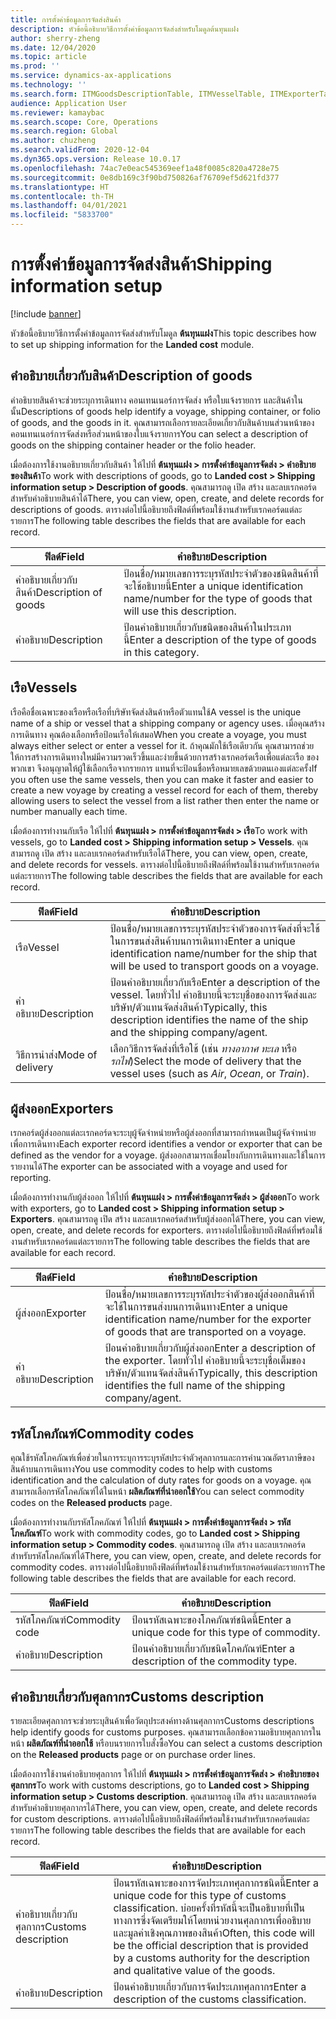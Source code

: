 ```yaml
---
title: การตั้งค่าข้อมูลการจัดส่งสินค้า
description: หัวข้อนี้อธิบายวิธีการตั้งค่าข้อมูลการจัดส่งสำหรับโมดูลต้นทุนแฝง
author: sherry-zheng
ms.date: 12/04/2020
ms.topic: article
ms.prod: ''
ms.service: dynamics-ax-applications
ms.technology: ''
ms.search.form: ITMGoodsDescriptionTable, ITMVesselTable, ITMExporterTable, ITMCommodityCodeTable, ITMCustomsDescription
audience: Application User
ms.reviewer: kamaybac
ms.search.scope: Core, Operations
ms.search.region: Global
ms.author: chuzheng
ms.search.validFrom: 2020-12-04
ms.dyn365.ops.version: Release 10.0.17
ms.openlocfilehash: 74ac7e0eac545369eef1a48f0085c820a4728e75
ms.sourcegitcommit: 0e8db169c3f90bd750826af76709ef5d621fd377
ms.translationtype: HT
ms.contentlocale: th-TH
ms.lasthandoff: 04/01/2021
ms.locfileid: "5833700"
---
```

# <a name="shipping-information-setup"></a><span data-ttu-id="6a698-103">การตั้งค่าข้อมูลการจัดส่งสินค้า</span><span class="sxs-lookup"><span data-stu-id="6a698-103">Shipping information setup</span></span>

[!include [banner](../../includes/banner.md)]

<span data-ttu-id="6a698-104">หัวข้อนี้อธิบายวิธีการตั้งค่าข้อมูลการจัดส่งสำหรับโมดูล **ต้นทุนแฝง**</span><span class="sxs-lookup"><span data-stu-id="6a698-104">This topic describes how to set up shipping information for the **Landed cost** module.</span></span>

## <a name="description-of-goods"></a><a name="description-of-goods"></a><span data-ttu-id="6a698-105">คำอธิบายเกี่ยวกับสินค้า</span><span class="sxs-lookup"><span data-stu-id="6a698-105">Description of goods</span></span>

<span data-ttu-id="6a698-106">คำอธิบายสินค้าจะช่วยระบุการเดินทาง คอนเทนเนอร์การจัดส่ง หรือใบแจ้งรายการ และสินค้าในนั้น</span><span class="sxs-lookup"><span data-stu-id="6a698-106">Descriptions of goods help identify a voyage, shipping container, or folio of goods, and the goods in it.</span></span> <span data-ttu-id="6a698-107">คุณสามารถเลือกรายละเอียดเกี่ยวกับสินค้าบนส่วนหน้าของคอนเทนเนอร์การจัดส่งหรือส่วนหน้าของใบแจ้งรายการ</span><span class="sxs-lookup"><span data-stu-id="6a698-107">You can select a description of goods on the shipping container header or the folio header.</span></span>

<span data-ttu-id="6a698-108">เมื่อต้องการใช้งานอธิบายเกี่ยวกับสินค้า ให้ไปที่ **ต้นทุนแฝง \> การตั้งค่าข้อมูลการจัดส่ง \> คำอธิบายของสินค้า**</span><span class="sxs-lookup"><span data-stu-id="6a698-108">To work with descriptions of goods, go to **Landed cost \> Shipping information setup \> Description of goods**.</span></span> <span data-ttu-id="6a698-109">คุณสามารถดู เปิด สร้าง และลบเรกคอร์ดสำหรับคำอธิบายสินค้าได้</span><span class="sxs-lookup"><span data-stu-id="6a698-109">There, you can view, open, create, and delete records for descriptions of goods.</span></span> <span data-ttu-id="6a698-110">ตารางต่อไปนี้อธิบายถึงฟิลด์ที่พร้อมใช้งานสำหรับเรกคอร์ดแต่ละรายการ</span><span class="sxs-lookup"><span data-stu-id="6a698-110">The following table describes the fields that are available for each record.</span></span>

| <span data-ttu-id="6a698-111">ฟิลด์</span><span class="sxs-lookup"><span data-stu-id="6a698-111">Field</span></span> | <span data-ttu-id="6a698-112">คำอธิบาย</span><span class="sxs-lookup"><span data-stu-id="6a698-112">Description</span></span> |
|---|---|
| <span data-ttu-id="6a698-113">คำอธิบายเกี่ยวกับสินค้า</span><span class="sxs-lookup"><span data-stu-id="6a698-113">Description of goods</span></span> | <span data-ttu-id="6a698-114">ป้อนชื่อ/หมายเลขการระบุรหัสประจำตัวของชนิดสินค้าที่จะใช้อธิบายนี้</span><span class="sxs-lookup"><span data-stu-id="6a698-114">Enter a unique identification name/number for the type of goods that will use this description.</span></span> |
| <span data-ttu-id="6a698-115">คำอธิบาย</span><span class="sxs-lookup"><span data-stu-id="6a698-115">Description</span></span> | <span data-ttu-id="6a698-116">ป้อนคำอธิบายเกี่ยวกับชนิดของสินค้าในประเภทนี้</span><span class="sxs-lookup"><span data-stu-id="6a698-116">Enter a description of the type of goods in this category.</span></span> |

## <a name="vessels"></a><a name="vessels"></a><span data-ttu-id="6a698-117">เรือ</span><span class="sxs-lookup"><span data-stu-id="6a698-117">Vessels</span></span>

<span data-ttu-id="6a698-118">เรือคือชื่อเฉพาะของเรือหรือเรือที่บริษัทจัดส่งสินค้าหรือตัวแทนใช้</span><span class="sxs-lookup"><span data-stu-id="6a698-118">A vessel is the unique name of a ship or vessel that a shipping company or agency uses.</span></span> <span data-ttu-id="6a698-119">เมื่อคุณสร้างการเดินทาง คุณต้องเลือกหรือป้อนเรือให้เสมอ</span><span class="sxs-lookup"><span data-stu-id="6a698-119">When you create a voyage, you must always either select or enter a vessel for it.</span></span> <span data-ttu-id="6a698-120">ถ้าคุณมักใช้เรือเดียวกัน คุณสามารถช่วยให้การสร้างการเดินทางใหม่มีความรวดเร็วขึ้นและง่ายขึ้นด้วยการสร้างเรกคอร์ดเรือเพื่อแต่ละเรือ ของพวกเขา จึงอนุญาตให้ผู้ใช้เลือกเรือจากรายการ แทนที่จะป้อนชื่อหรือหมายเลขด้วยตนเองแต่ละครั้ง</span><span class="sxs-lookup"><span data-stu-id="6a698-120">If you often use the same vessels, then you can make it faster and easier to create a new voyage by creating a vessel record for each of them, thereby allowing users to select the vessel from a list rather then enter the name or number manually each time.</span></span>

<span data-ttu-id="6a698-121">เมื่อต้องการทำงานกับเรือ ให้ไปที่ **ต้นทุนแฝง \> การตั้งค่าข้อมูลการจัดส่ง \> เรือ**</span><span class="sxs-lookup"><span data-stu-id="6a698-121">To work with vessels, go to **Landed cost \> Shipping information setup \> Vessels**.</span></span> <span data-ttu-id="6a698-122">คุณสามารถดู เปิด สร้าง และลบเรกคอร์ดสำหรับเรือได้</span><span class="sxs-lookup"><span data-stu-id="6a698-122">There, you can view, open, create, and delete records for vessels.</span></span> <span data-ttu-id="6a698-123">ตารางต่อไปนี้อธิบายถึงฟิลด์ที่พร้อมใช้งานสำหรับเรกคอร์ดแต่ละรายการ</span><span class="sxs-lookup"><span data-stu-id="6a698-123">The following table describes the fields that are available for each record.</span></span>

| <span data-ttu-id="6a698-124">ฟิลด์</span><span class="sxs-lookup"><span data-stu-id="6a698-124">Field</span></span> | <span data-ttu-id="6a698-125">คำอธิบาย</span><span class="sxs-lookup"><span data-stu-id="6a698-125">Description</span></span> |
|---|---|
| <span data-ttu-id="6a698-126">เรือ</span><span class="sxs-lookup"><span data-stu-id="6a698-126">Vessel</span></span> | <span data-ttu-id="6a698-127">ป้อนชื่อ/หมายเลขการระบุรหัสประจำตัวของการจัดส่งที่จะใช้ในการขนส่งสินค้าบนการเดินทาง</span><span class="sxs-lookup"><span data-stu-id="6a698-127">Enter a unique identification name/number for the ship that will be used to transport goods on a voyage.</span></span> |
| <span data-ttu-id="6a698-128">คำอธิบาย</span><span class="sxs-lookup"><span data-stu-id="6a698-128">Description</span></span> | <span data-ttu-id="6a698-129">ป้อนคำอธิบายเกี่ยวกับเรือ</span><span class="sxs-lookup"><span data-stu-id="6a698-129">Enter a description of the vessel.</span></span> <span data-ttu-id="6a698-130">โดยทั่วไป คำอธิบายนี้จะระบุชื่อของการจัดส่งและบริษัท/ตัวแทนจัดส่งสินค้า</span><span class="sxs-lookup"><span data-stu-id="6a698-130">Typically, this description identifies the name of the ship and the shipping company/agent.</span></span> |
| <span data-ttu-id="6a698-131">วิธีการนำส่ง</span><span class="sxs-lookup"><span data-stu-id="6a698-131">Mode of delivery</span></span> | <span data-ttu-id="6a698-132">เลือกวิธีการจัดส่งที่เรือใช้ (เช่น _ทางอากาศ_ _ทะเล_ หรือ _รถไฟ_)</span><span class="sxs-lookup"><span data-stu-id="6a698-132">Select the mode of delivery that the vessel uses (such as _Air_, _Ocean_, or _Train_).</span></span> |

## <a name="exporters"></a><span data-ttu-id="6a698-133">ผู้ส่งออก</span><span class="sxs-lookup"><span data-stu-id="6a698-133">Exporters</span></span>

<span data-ttu-id="6a698-134">เรกคอร์ดผู้ส่งออกแต่ละเรกคอร์ดจะระบุผู้จัดจำหน่ายหรือผู้ส่งออกที่สามารถกําหนดเป็นผู้จัดจำหน่ายเพื่อการเดินทาง</span><span class="sxs-lookup"><span data-stu-id="6a698-134">Each exporter record identifies a vendor or exporter that can be defined as the vendor for a voyage.</span></span> <span data-ttu-id="6a698-135">ผู้ส่งออกสามารถเชื่อมโยงกับการเดินทางและใช้ในการรายงานได้</span><span class="sxs-lookup"><span data-stu-id="6a698-135">The exporter can be associated with a voyage and used for reporting.</span></span>

<span data-ttu-id="6a698-136">เมื่อต้องการทำงานกับผู้ส่งออก ให้ไปที่ **ต้นทุนแฝง \> การตั้งค่าข้อมูลการจัดส่ง \> ผู้ส่งออก**</span><span class="sxs-lookup"><span data-stu-id="6a698-136">To work with exporters, go to **Landed cost \> Shipping information setup \> Exporters**.</span></span> <span data-ttu-id="6a698-137">คุณสามารถดู เปิด สร้าง และลบเรกคอร์ดสำหรับผู้ส่งออกได้</span><span class="sxs-lookup"><span data-stu-id="6a698-137">There, you can view, open, create, and delete records for exporters.</span></span> <span data-ttu-id="6a698-138">ตารางต่อไปนี้อธิบายถึงฟิลด์ที่พร้อมใช้งานสำหรับเรกคอร์ดแต่ละรายการ</span><span class="sxs-lookup"><span data-stu-id="6a698-138">The following table describes the fields that are available for each record.</span></span>

| <span data-ttu-id="6a698-139">ฟิลด์</span><span class="sxs-lookup"><span data-stu-id="6a698-139">Field</span></span> | <span data-ttu-id="6a698-140">คำอธิบาย</span><span class="sxs-lookup"><span data-stu-id="6a698-140">Description</span></span> |
|---|---|
| <span data-ttu-id="6a698-141">ผู้ส่งออก</span><span class="sxs-lookup"><span data-stu-id="6a698-141">Exporter</span></span> | <span data-ttu-id="6a698-142">ป้อนชื่อ/หมายเลขการระบุรหัสประจำตัวของผู้ส่งออกสินค้าที่จะใช้ในการขนส่งบนการเดินทาง</span><span class="sxs-lookup"><span data-stu-id="6a698-142">Enter a unique identification name/number for the exporter of goods that are transported on a voyage.</span></span> |
| <span data-ttu-id="6a698-143">คำอธิบาย</span><span class="sxs-lookup"><span data-stu-id="6a698-143">Description</span></span> | <span data-ttu-id="6a698-144">ป้อนคำอธิบายเกี่ยวกับผู้ส่งออก</span><span class="sxs-lookup"><span data-stu-id="6a698-144">Enter a description of the exporter.</span></span> <span data-ttu-id="6a698-145">โดยทั่วไป คำอธิบายนี้จะระบุชื่อเต็มของบริษัท/ตัวแทนจัดส่งสินค้า</span><span class="sxs-lookup"><span data-stu-id="6a698-145">Typically, this description identifies the full name of the shipping company/agent.</span></span> |

## <a name="commodity-codes"></a><span data-ttu-id="6a698-146">รหัสโภคภัณฑ์</span><span class="sxs-lookup"><span data-stu-id="6a698-146">Commodity codes</span></span>

<span data-ttu-id="6a698-147">คุณใช้รหัสโภคภัณฑ์เพื่อช่วยในการระบุการระบุรหัสประจำตัวศุลกากรและการคํานวณอัตราภาษีของสินค้าบนการเดินทาง</span><span class="sxs-lookup"><span data-stu-id="6a698-147">You use commodity codes to help with customs identification and the calculation of duty rates for goods on a voyage.</span></span> <span data-ttu-id="6a698-148">คุณสามารถเลือกรหัสโภคภัณฑ์ได้ในหน้า **ผลิตภัณฑ์ที่นำออกใช้**</span><span class="sxs-lookup"><span data-stu-id="6a698-148">You can select commodity codes on the **Released products** page.</span></span>

<span data-ttu-id="6a698-149">เมื่อต้องการทำงานกับรหัสโภคภัณฑ์ ให้ไปที่ **ต้นทุนแฝง \> การตั้งค่าข้อมูลการจัดส่ง \> รหัสโภคภัณฑ์**</span><span class="sxs-lookup"><span data-stu-id="6a698-149">To work with commodity codes, go to **Landed cost \> Shipping information setup \> Commodity codes**.</span></span> <span data-ttu-id="6a698-150">คุณสามารถดู เปิด สร้าง และลบเรกคอร์ดสำหรับรหัสโภคภัณฑ์ได้</span><span class="sxs-lookup"><span data-stu-id="6a698-150">There, you can view, open, create, and delete records for commodity codes.</span></span> <span data-ttu-id="6a698-151">ตารางต่อไปนี้อธิบายถึงฟิลด์ที่พร้อมใช้งานสำหรับเรกคอร์ดแต่ละรายการ</span><span class="sxs-lookup"><span data-stu-id="6a698-151">The following table describes the fields that are available for each record.</span></span>

| <span data-ttu-id="6a698-152">ฟิลด์</span><span class="sxs-lookup"><span data-stu-id="6a698-152">Field</span></span> | <span data-ttu-id="6a698-153">คำอธิบาย</span><span class="sxs-lookup"><span data-stu-id="6a698-153">Description</span></span> |
|---|---|
| <span data-ttu-id="6a698-154">รหัสโภคภัณฑ์</span><span class="sxs-lookup"><span data-stu-id="6a698-154">Commodity code</span></span> | <span data-ttu-id="6a698-155">ป้อนรหัสเฉพาะของโภคภัณฑ์ชนิดนี้</span><span class="sxs-lookup"><span data-stu-id="6a698-155">Enter a unique code for this type of commodity.</span></span> |
| <span data-ttu-id="6a698-156">คำอธิบาย</span><span class="sxs-lookup"><span data-stu-id="6a698-156">Description</span></span> | <span data-ttu-id="6a698-157">ป้อนคำอธิบายเกี่ยวกับชนิดโภคภัณฑ์</span><span class="sxs-lookup"><span data-stu-id="6a698-157">Enter a description of the commodity type.</span></span> |

## <a name="customs-description"></a><span data-ttu-id="6a698-158">คำอธิบายเกี่ยวกับศุลกากร</span><span class="sxs-lookup"><span data-stu-id="6a698-158">Customs description</span></span>

<span data-ttu-id="6a698-159">รายละเอียดศุลกากรจะช่วยระบุสินค้าเพื่อวัตถุประสงค์ทางด้านศุลกากร</span><span class="sxs-lookup"><span data-stu-id="6a698-159">Customs descriptions help identify goods for customs purposes.</span></span> <span data-ttu-id="6a698-160">คุณสามารถเลือกข้อความอธิบายศุลกากรในหน้า **ผลิตภัณฑ์ที่นำออกใช้** หรือบนรายการใบสั่งซื้อ</span><span class="sxs-lookup"><span data-stu-id="6a698-160">You can select a customs description on the **Released products** page or on purchase order lines.</span></span>

<span data-ttu-id="6a698-161">เมื่อต้องการใช้งานคำอธิบายศุลกากร ให้ไปที่ **ต้นทุนแฝง \> การตั้งค่าข้อมูลการจัดส่ง \> คำอธิบายของศุลกากร**</span><span class="sxs-lookup"><span data-stu-id="6a698-161">To work with customs descriptions, go to **Landed cost \> Shipping information setup \> Customs description**.</span></span> <span data-ttu-id="6a698-162">คุณสามารถดู เปิด สร้าง และลบเรกคอร์ดสำหรับคำอธิบายศุลกากรได้</span><span class="sxs-lookup"><span data-stu-id="6a698-162">There, you can view, open, create, and delete records for custom descriptions.</span></span> <span data-ttu-id="6a698-163">ตารางต่อไปนี้อธิบายถึงฟิลด์ที่พร้อมใช้งานสำหรับเรกคอร์ดแต่ละรายการ</span><span class="sxs-lookup"><span data-stu-id="6a698-163">The following table describes the fields that are available for each record.</span></span>

| <span data-ttu-id="6a698-164">ฟิลด์</span><span class="sxs-lookup"><span data-stu-id="6a698-164">Field</span></span> | <span data-ttu-id="6a698-165">คำอธิบาย</span><span class="sxs-lookup"><span data-stu-id="6a698-165">Description</span></span> |
|---|---|
| <span data-ttu-id="6a698-166">คำอธิบายเกี่ยวกับศุลกากร</span><span class="sxs-lookup"><span data-stu-id="6a698-166">Customs description</span></span> | <span data-ttu-id="6a698-167">ป้อนรหัสเฉพาะของการจัดประเภทศุลกากรชนิดนี้</span><span class="sxs-lookup"><span data-stu-id="6a698-167">Enter a unique code for this type of customs classification.</span></span> <span data-ttu-id="6a698-168">บ่อยครั้งที่รหัสนี้จะเป็นอธิบายที่เป็นทางการซึ่งจัดเตรียมให้โดยหน่วยงานศุลกากรเพื่ออธิบายและมูลค่าเชิงคุณภาพของสินค้า</span><span class="sxs-lookup"><span data-stu-id="6a698-168">Often, this code will be the official description that is provided by a customs authority for the description and qualitative value of the goods.</span></span> |
| <span data-ttu-id="6a698-169">คำอธิบาย</span><span class="sxs-lookup"><span data-stu-id="6a698-169">Description</span></span> | <span data-ttu-id="6a698-170">ป้อนคำอธิบายเกี่ยวกับการจัดประเภทศุลกากร</span><span class="sxs-lookup"><span data-stu-id="6a698-170">Enter a description of the customs classification.</span></span> |

